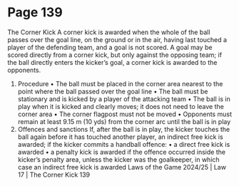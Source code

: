 # Page 139

The Corner Kick
A corner kick is awarded when the whole of the ball passes over the goal line,
on the ground or in the air, having last touched a player of the defending team,
and a goal is not scored.
A goal may be scored directly from a corner kick, but only against the opposing
team; if the ball directly enters the kicker’s goal, a corner kick is awarded to
the opponents.
1. Procedure
• The ball must be placed in the corner area nearest to the point where the
ball passed over the goal line
• The ball must be stationary and is kicked by a player of the attacking team
• The ball is in play when it is kicked and clearly moves; it does not need to
leave the corner area
• The corner flagpost must not be moved
• Opponents must remain at least 9.15 m (10 yds) from the corner arc until
the ball is in play
2. Offences and sanctions
If, after the ball is in play, the kicker touches the ball again before it has
touched another player, an indirect free kick is awarded; if the kicker commits
a handball offence:
• a direct free kick is awarded
• a penalty kick is awarded if the offence occurred inside the kicker’s penalty
area, unless the kicker was the goalkeeper, in which case an indirect free kick
is awarded
Laws of the Game 2024/25 | Law 17 | The Corner Kick 139
